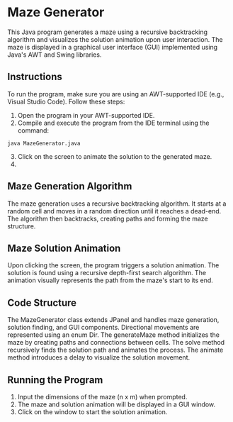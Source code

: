 # Maze Generator
This Java program generates a maze using a recursive backtracking algorithm and visualizes the solution animation upon user interaction. The maze is displayed in a graphical user interface (GUI) implemented using Java's AWT and Swing libraries.

## Instructions
To run the program, make sure you are using an AWT-supported IDE (e.g., Visual Studio Code). Follow these steps:

1. Open the program in your AWT-supported IDE.
2. Compile and execute the program from the IDE terminal using the command:
```
java MazeGenerator.java
```
3. Click on the screen to animate the solution to the generated maze.
4. 
## Maze Generation Algorithm
The maze generation uses a recursive backtracking algorithm. It starts at a random cell and moves in a random direction until it reaches a dead-end. The algorithm then backtracks, creating paths and forming the maze structure.

## Maze Solution Animation
Upon clicking the screen, the program triggers a solution animation. The solution is found using a recursive depth-first search algorithm. The animation visually represents the path from the maze's start to its end.

## Code Structure
The MazeGenerator class extends JPanel and handles maze generation, solution finding, and GUI components.
Directional movements are represented using an enum Dir.
The generateMaze method initializes the maze by creating paths and connections between cells.
The solve method recursively finds the solution path and animates the process.
The animate method introduces a delay to visualize the solution movement.

## Running the Program
1. Input the dimensions of the maze (n x m) when prompted.
2. The maze and solution animation will be displayed in a GUI window.
3. Click on the window to start the solution animation.
